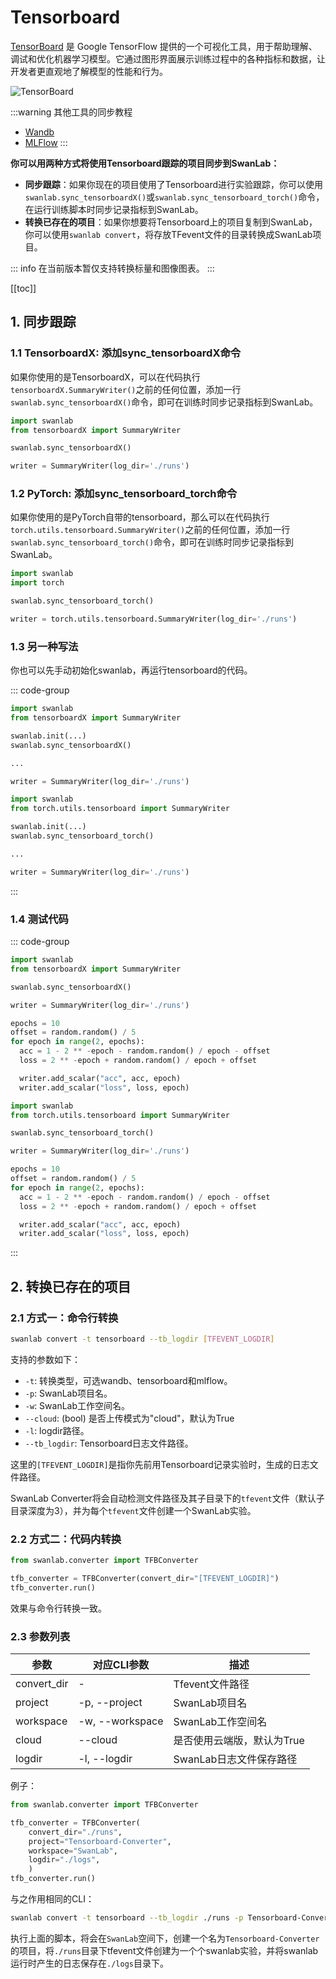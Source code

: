 # Tensorboard

[TensorBoard](https://github.com/tensorflow/tensorboard) 是 Google TensorFlow 提供的一个可视化工具，用于帮助理解、调试和优化机器学习模型。它通过图形界面展示训练过程中的各种指标和数据，让开发者更直观地了解模型的性能和行为。

![TensorBoard](/assets/ig-tensorboard.png)

:::warning 其他工具的同步教程

- [Wandb](/guide_cloud/integration/integration-wandb.md)
- [MLFlow](/guide_cloud/integration/integration-mlflow.md)
:::

**你可以用两种方式将使用Tensorboard跟踪的项目同步到SwanLab：**

- **同步跟踪**：如果你现在的项目使用了Tensorboard进行实验跟踪，你可以使用`swanlab.sync_tensorboardX()`或`swanlab.sync_tensorboard_torch()`命令，在运行训练脚本时同步记录指标到SwanLab。
- **转换已存在的项目**：如果你想要将Tensorboard上的项目复制到SwanLab，你可以使用`swanlab convert`，将存放TFevent文件的目录转换成SwanLab项目。

::: info
在当前版本暂仅支持转换标量和图像图表。
:::

[[toc]]

## 1. 同步跟踪

### 1.1 TensorboardX: 添加sync_tensorboardX命令

如果你使用的是TensorboardX，可以在代码执行`tensorboardX.SummaryWriter()`之前的任何位置，添加一行`swanlab.sync_tensorboardX()`命令，即可在训练时同步记录指标到SwanLab。

```python
import swanlab
from tensorboardX import SummaryWriter

swanlab.sync_tensorboardX()

writer = SummaryWriter(log_dir='./runs')
```

### 1.2 PyTorch: 添加sync_tensorboard_torch命令

如果你使用的是PyTorch自带的tensorboard，那么可以在代码执行`torch.utils.tensorboard.SummaryWriter()`之前的任何位置，添加一行`swanlab.sync_tensorboard_torch()`命令，即可在训练时同步记录指标到SwanLab。

```python
import swanlab
import torch

swanlab.sync_tensorboard_torch()

writer = torch.utils.tensorboard.SummaryWriter(log_dir='./runs')
```

### 1.3 另一种写法

你也可以先手动初始化swanlab，再运行tensorboard的代码。

::: code-group

```python [TensorboardX]
import swanlab
from tensorboardX import SummaryWriter

swanlab.init(...)
swanlab.sync_tensorboardX()

...

writer = SummaryWriter(log_dir='./runs')
```

```python [PyTorch]
import swanlab
from torch.utils.tensorboard import SummaryWriter

swanlab.init(...)
swanlab.sync_tensorboard_torch()

...

writer = SummaryWriter(log_dir='./runs')
```
:::

### 1.4 测试代码

::: code-group

```python [TensorboardX]
import swanlab
from tensorboardX import SummaryWriter

swanlab.sync_tensorboardX()

writer = SummaryWriter(log_dir='./runs')

epochs = 10
offset = random.random() / 5
for epoch in range(2, epochs):
  acc = 1 - 2 ** -epoch - random.random() / epoch - offset
  loss = 2 ** -epoch + random.random() / epoch + offset

  writer.add_scalar("acc", acc, epoch)
  writer.add_scalar("loss", loss, epoch)
```

```python [PyTorch]
import swanlab
from torch.utils.tensorboard import SummaryWriter

swanlab.sync_tensorboard_torch()

writer = SummaryWriter(log_dir='./runs')

epochs = 10
offset = random.random() / 5
for epoch in range(2, epochs):
  acc = 1 - 2 ** -epoch - random.random() / epoch - offset
  loss = 2 ** -epoch + random.random() / epoch + offset

  writer.add_scalar("acc", acc, epoch)
  writer.add_scalar("loss", loss, epoch)
```

:::

## 2. 转换已存在的项目

### 2.1 方式一：命令行转换

```bash
swanlab convert -t tensorboard --tb_logdir [TFEVENT_LOGDIR]
```

支持的参数如下：

- `-t`: 转换类型，可选wandb、tensorboard和mlflow。
- `-p`: SwanLab项目名。
- `-w`: SwanLab工作空间名。
- `--cloud`: (bool) 是否上传模式为"cloud"，默认为True
- `-l`: logdir路径。
- `--tb_logdir`: Tensorboard日志文件路径。

这里的`[TFEVENT_LOGDIR]`是指你先前用Tensorboard记录实验时，生成的日志文件路径。

SwanLab Converter将会自动检测文件路径及其子目录下的`tfevent`文件（默认子目录深度为3），并为每个`tfevent`文件创建一个SwanLab实验。

### 2.2 方式二：代码内转换

```python
from swanlab.converter import TFBConverter

tfb_converter = TFBConverter(convert_dir="[TFEVENT_LOGDIR]")
tfb_converter.run()
```

效果与命令行转换一致。

### 2.3 参数列表

| 参数 | 对应CLI参数       | 描述                  | 
| ---- | ---------- | --------------------- | 
| convert_dir    | -      | Tfevent文件路径       | 
| project    | -p, --project      | SwanLab项目名       |
| workspace  | -w, --workspace      | SwanLab工作空间名 |
| cloud    | --cloud      | 是否使用云端版，默认为True       | 
| logdir    | -l, --logdir      | SwanLab日志文件保存路径       | 

例子：

```python
from swanlab.converter import TFBConverter

tfb_converter = TFBConverter(
    convert_dir="./runs",
    project="Tensorboard-Converter",
    workspace="SwanLab",
    logdir="./logs",
    )
tfb_converter.run()
```

与之作用相同的CLI：
```bash
swanlab convert -t tensorboard --tb_logdir ./runs -p Tensorboard-Converter -w SwanLab -l ./logs
```

执行上面的脚本，将会在`SwanLab`空间下，创建一个名为`Tensorboard-Converter`的项目，将`./runs`目录下tfevent文件创建为一个个swanlab实验，并将swanlab运行时产生的日志保存在`./logs`目录下。